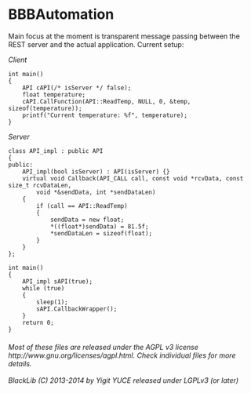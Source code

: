 BBBAutomation
=============
Main focus at the moment is transparent message passing between the REST server and the actual application.  Current setup:

_Client_
```
int main()
{
    API cAPI(/* isServer */ false);
    float temperature;
    cAPI.CallFunction(API::ReadTemp, NULL, 0, &temp, sizeof(temperature));
    printf("Current temperature: %f", temperature);
}
```

_Server_
```
class API_impl : public API
{
public:
    API_impl(bool isServer) : API(isServer) {}
    virtual void Callback(API_CALL call, const void *rcvData, const size_t rcvDataLen, 
        void *&sendData, int *sendDataLen)
    {
        if (call == API::ReadTemp)
        {
            sendData = new float;
            *((float*)sendData) = 81.5f;
            *sendDataLen = sizeof(float);
        }
    }
};

int main()
{
    API_impl sAPI(true);
    while (true)
    {
        sleep(1);
        sAPI.CallbackWrapper();
    }
    return 0;
}
```

<h6>
Most of these files are released under the AGPL v3 license http://www.gnu.org/licenses/agpl.html.  Check individual files for more details.<br/><br/>
BlackLib (C) 2013-2014 by Yigit YUCE released under LGPLv3 (or later)
 </h6>
